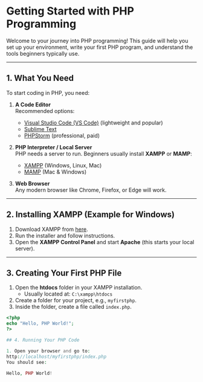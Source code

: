 # Getting Started with PHP Programming

Welcome to your journey into PHP programming! This guide will help you set up your environment, write your first PHP program, and understand the tools beginners typically use.

---

## 1. What You Need

To start coding in PHP, you need:

1. **A Code Editor**  
   Recommended options:
   - [Visual Studio Code (VS Code)](https://code.visualstudio.com/) (lightweight and popular)
   - [Sublime Text](https://www.sublimetext.com/)
   - [PHPStorm](https://www.jetbrains.com/phpstorm/) (professional, paid)

2. **PHP Interpreter / Local Server**  
   PHP needs a server to run. Beginners usually install **XAMPP** or **MAMP**:
   - [XAMPP](https://www.apachefriends.org/index.html) (Windows, Linux, Mac)
   - [MAMP](https://www.mamp.info/en/) (Mac & Windows)

3. **Web Browser**  
   Any modern browser like Chrome, Firefox, or Edge will work.

---

## 2. Installing XAMPP (Example for Windows)

1. Download XAMPP from [here](https://www.apachefriends.org/download.html).  
2. Run the installer and follow instructions.  
3. Open the **XAMPP Control Panel** and start **Apache** (this starts your local server).  

---

## 3. Creating Your First PHP File

1. Open the **htdocs** folder in your XAMPP installation.  
   - Usually located at: `C:\xampp\htdocs`  
2. Create a folder for your project, e.g., `myfirstphp`.  
3. Inside the folder, create a file called `index.php`.  

```php
<?php
echo "Hello, PHP World!";
?>

## 4. Running Your PHP Code

1. Open your browser and go to:  
http://localhost/myfirstphp/index.php
You should see:

Hello, PHP World!
